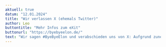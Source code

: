 ```yaml
---
aktuell: true
datum: "12.01.2024"
title: "Wir verlassen X (ehemals Twitter)"
author: Leo
buttontitle: "Mehr Infos zum eXit"
buttonurl: "https://byebyeelon.de/"
text: "Wir sagen #ByeByeElon und verabschieden uns von X: Aufgrund zunehmender Einschränkungen und dem massiven Anstieg von Hatespeech und Desinformation werden wir gemeinsam mit 45 Organisationen unseren X-Account zum 18.6.2024, dem internationalen Tag gegen Hatespeech, endgültig stilllegen. Auf Mastodon bleiben wir natürlich aktiv und versorgen euch mit Updates und News zu unseren Aktivitäten und allem, was wir so wichtig finden! "
---
```


